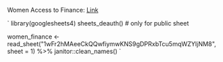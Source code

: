 Women Access to Finance: [Link](https://docs.google.com/spreadsheets/d/1wFr2hMAeeCkQQwfiymwKNS9gDPRxbTcu5mqWZYljNM8/edit?usp=sharing)

`
library(googlesheets4)
sheets_deauth() # only for public sheet

women_finance <- read_sheet("1wFr2hMAeeCkQQwfiymwKNS9gDPRxbTcu5mqWZYljNM8", 
                         sheet = 1) %>%
  janitor::clean_names() 
`

